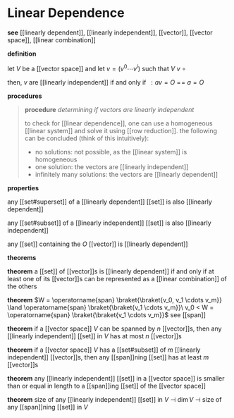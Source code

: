 # Linear Dependence

**see** [[linearly dependent]], [[linearly independent]], [[vector]], [[vector space]], [[linear combination]]

**definition**

let $V$ be a [[vector space]] and let $v = (v^0 \cdots v^i)$ such that $V\ v\ \circ$

then, $v$ are [[linearly independent]] if and only if $\,:av = O\ =\!=\ a = O$

**procedures**

> **procedure** _determining if vectors are linearly independent_
>
> to check for [[linear dependence]], one can use a homogeneous [[linear system]] and solve it using [[row reduction]]. the following can be concluded (think of this intuitively):
>
> - no solutions: not possible, as the [[linear system]] is homogeneous
> - one solution: the vectors are [[linearly independent]]
> - infinitely many solutions: the vectors are [[linearly dependent]]

**properties**

any [[set#superset]] of a [[linearly dependent]] [[set]] is also [[linearly dependent]]

any [[set#subset]] of a [[linearly independent]] [[set]] is also [[linearly independent]]

any [[set]] containing the $O$ [[vector]] is [[linearly dependent]]

**theorems**

**theorem** a [[set]] of [[vector]]s is [[linearly dependent]] if and only if at least one of its [[vector]]s can be represented as a [[linear combination]] of the others

**theorem** $W = \operatorname{span} \braket{\braket{v_0, v_1 \cdots v_m}} \land \operatorname{span} \braket{\braket{v_1 \cdots v_m}}\ v_0 < W = \operatorname{span} \braket{\braket{v_1 \cdots v_m}}$ see [[span]]

**theorem** if a [[vector space]] $V$ can be spanned by $n$ [[vector]]s, then any [[linearly independent]] [[set]] in $V$ has at most $n$ [[vector]]s

**theorem** if a [[vector space]] $V$ has a [[set#subset]] of $m$ [[linearly independent]] [[vector]]s, then any [[span]]ning [[set]] has at least $m$ [[vector]]s

**theorem** any [[linearly independent]] [[set]] in a [[vector space]] is smaller than or equal in length to a [[span]]ing [[set]] of the [[vector space]]

**theorem** size of any [[linearly independent]] [[set]] in $V$ $\dashv$ $\dim V$ $\dashv$ size of any [[span]]ning [[set]] in $V$
